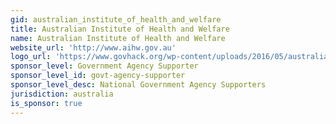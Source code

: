 ```yaml
---
gid: australian_institute_of_health_and_welfare
title: Australian Institute of Health and Welfare
name: Australian Institute of Health and Welfare
website_url: 'http://www.aihw.gov.au'
logo_url: 'https://www.govhack.org/wp-content/uploads/2016/05/australian_institute_of_health_and_welfare.png'
sponsor_level: Government Agency Supporter
sponsor_level_id: govt-agency-supporter
sponsor_level_desc: National Government Agency Supporters
jurisdiction: australia
is_sponsor: true
---
```

